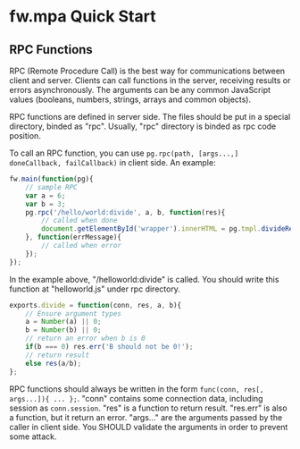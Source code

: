 # fw.mpa Quick Start #

## RPC Functions ##

RPC (Remote Procedure Call) is the best way for communications between client and server.
Clients can call functions in the server, receiving results or errors asynchronously.
The arguments can be any common JavaScript values (booleans, numbers, strings, arrays and common objects).

RPC functions are defined in server side.
The files should be put in a special directory, binded as "rpc".
Usually, "rpc" directory is binded as rpc code position.

To call an RPC function, you can use `pg.rpc(path, [args...,] doneCallback, failCallback)` in client side. An example:

```js
fw.main(function(pg){
	// sample RPC
	var a = 6;
	var b = 3;
	pg.rpc('/hello/world:divide', a, b, function(res){
		// called when done
		document.getElementById('wrapper').innerHTML = pg.tmpl.divideResult({ result: res });
	}, function(errMessage){
		// called when error
	});
});
```

In the example above, "/helloworld:divide" is called.
You should write this function at "helloworld.js" under rpc directory.

```js
exports.divide = function(conn, res, a, b){
	// Ensure argument types
	a = Number(a) || 0;
	b = Number(b) || 0;
	// return an error when b is 0
	if(b === 0) res.err('B should not be 0!');
	// return result
	else res(a/b);
};
```

RPC functions should always be written in the form `func(conn, res[, args...]){ ... };`.
"conn" contains some connection data, including session as `conn.session`.
"res" is a function to return result.
"res.err" is also a function, but it return an error.
"args..." are the arguments passed by the caller in client side.
You SHOULD validate the arguments in order to prevent some attack.
